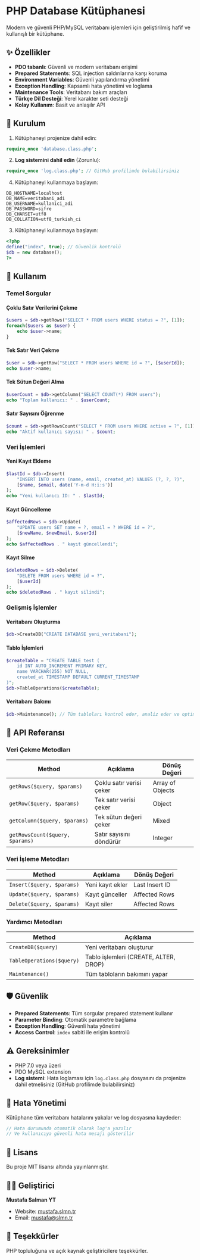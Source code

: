# PHP Database Kütüphanesi

Modern ve güvenli PHP/MySQL veritabanı işlemleri için geliştirilmiş hafif ve kullanışlı bir kütüphane.

## ✨ Özellikler

- **PDO tabanlı**: Güvenli ve modern veritabanı erişimi
- **Prepared Statements**: SQL injection saldırılarına karşı koruma
- **Environment Variables**: Güvenli yapılandırma yönetimi
- **Exception Handling**: Kapsamlı hata yönetimi ve loglama
- **Maintenance Tools**: Veritabanı bakım araçları
- **Türkçe Dil Desteği**: Yerel karakter seti desteği
- **Kolay Kullanım**: Basit ve anlaşılır API

## 🚀 Kurulum

1. Kütüphaneyi projenize dahil edin:
```php
require_once 'database.class.php';
```

2. **Log sistemini dahil edin** (Zorunlu):
```php
require_once 'log.class.php'; // GitHub profilimde bulabilirsiniz
```

4. Kütüphaneyi kullanmaya başlayın:
```env
DB_HOSTNAME=localhost
DB_NAME=veritabani_adi
DB_USERNAME=kullanici_adi
DB_PASSWORD=sifre
DB_CHARSET=utf8
DB_COLLATION=utf8_turkish_ci
```

3. Kütüphaneyi kullanmaya başlayın:
```php
<?php
define("index", true); // Güvenlik kontrolü
$db = new database();
?>
```

## 📖 Kullanım

### Temel Sorgular

#### Çoklu Satır Verilerini Çekme
```php
$users = $db->getRows("SELECT * FROM users WHERE status = ?", [1]);
foreach($users as $user) {
    echo $user->name;
}
```

#### Tek Satır Veri Çekme
```php
$user = $db->getRow("SELECT * FROM users WHERE id = ?", [$userId]);
echo $user->name;
```

#### Tek Sütun Değeri Alma
```php
$userCount = $db->getColumn("SELECT COUNT(*) FROM users");
echo "Toplam kullanıcı: " . $userCount;
```

#### Satır Sayısını Öğrenme
```php
$count = $db->getRowsCount("SELECT * FROM users WHERE active = ?", [1]);
echo "Aktif kullanıcı sayısı: " . $count;
```

### Veri İşlemleri

#### Yeni Kayıt Ekleme
```php
$lastId = $db->Insert(
    "INSERT INTO users (name, email, created_at) VALUES (?, ?, ?)",
    [$name, $email, date('Y-m-d H:i:s')]
);
echo "Yeni kullanıcı ID: " . $lastId;
```

#### Kayıt Güncelleme
```php
$affectedRows = $db->Update(
    "UPDATE users SET name = ?, email = ? WHERE id = ?",
    [$newName, $newEmail, $userId]
);
echo $affectedRows . " kayıt güncellendi";
```

#### Kayıt Silme
```php
$deletedRows = $db->Delete(
    "DELETE FROM users WHERE id = ?",
    [$userId]
);
echo $deletedRows . " kayıt silindi";
```

### Gelişmiş İşlemler

#### Veritabanı Oluşturma
```php
$db->CreateDB("CREATE DATABASE yeni_veritabani");
```

#### Tablo İşlemleri
```php
$createTable = "CREATE TABLE test (
    id INT AUTO_INCREMENT PRIMARY KEY,
    name VARCHAR(255) NOT NULL,
    created_at TIMESTAMP DEFAULT CURRENT_TIMESTAMP
)";
$db->TableOperations($createTable);
```

#### Veritabanı Bakımı
```php
$db->Maintenance(); // Tüm tabloları kontrol eder, analiz eder ve optimize eder
```

## 🔧 API Referansı

### Veri Çekme Metodları

| Method | Açıklama | Dönüş Değeri |
|--------|----------|--------------|
| `getRows($query, $params)` | Çoklu satır verisi çeker | Array of Objects |
| `getRow($query, $params)` | Tek satır verisi çeker | Object |
| `getColumn($query, $params)` | Tek sütun değeri çeker | Mixed |
| `getRowsCount($query, $params)` | Satır sayısını döndürür | Integer |

### Veri İşleme Metodları

| Method | Açıklama | Dönüş Değeri |
|--------|----------|--------------|
| `Insert($query, $params)` | Yeni kayıt ekler | Last Insert ID |
| `Update($query, $params)` | Kayıt günceller | Affected Rows |
| `Delete($query, $params)` | Kayıt siler | Affected Rows |

### Yardımcı Metodları

| Method | Açıklama |
|--------|----------|
| `CreateDB($query)` | Yeni veritabanı oluşturur |
| `TableOperations($query)` | Tablo işlemleri (CREATE, ALTER, DROP) |
| `Maintenance()` | Tüm tabloların bakımını yapar |

## 🛡️ Güvenlik

- **Prepared Statements**: Tüm sorgular prepared statement kullanır
- **Parameter Binding**: Otomatik parametre bağlama
- **Exception Handling**: Güvenli hata yönetimi
- **Access Control**: `index` sabiti ile erişim kontrolü

## ⚠️ Gereksinimler

- PHP 7.0 veya üzeri
- PDO MySQL extension
- **Log sistemi**: Hata loglaması için `log.class.php` dosyasını da projenize dahil etmelisiniz (GitHub profilimde bulabilirsiniz)

## 🐛 Hata Yönetimi

Kütüphane tüm veritabanı hatalarını yakalar ve log dosyasına kaydeder:

```php
// Hata durumunda otomatik olarak log'a yazılır
// Ve kullanıcıya güvenli hata mesajı gösterilir
```

## 📝 Lisans

Bu proje MIT lisansı altında yayınlanmıştır.

## 👨‍💻 Geliştirici

**Mustafa Salman YT**
- Website: [mustafa.slmn.tr](https://mustafa.slmn.tr)
- Email: mustafa@slmn.tr


## 🙏 Teşekkürler

PHP topluluğuna ve açık kaynak geliştiricilere teşekkürler.
